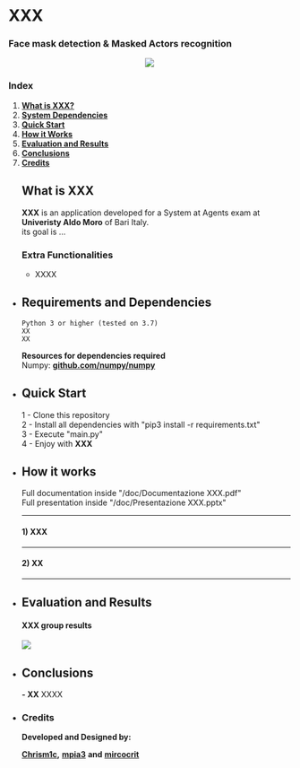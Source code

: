 # XXX
### Face mask detection & Masked Actors recognition<br>
<p align="center">
  <img src="doc/XXXXX.gif">
</p>

### Index

1. [**What is XXX?**](#what-is-tetrais)
2. [**System Dependencies**](#requirements-and-dependencies)
3. [**Quick Start**](#quick-start)
4. [**How it Works**](#how-it-works)
5. [**Evaluation and Results**](#evaluation-and-results)
6. [**Conclusions**](#conclusions)
7. [**Credits**](#credits)

<ul>


## What is XXX

**XXX** is an application developed for a System at Agents exam 
at **Univeristy Aldo Moro** of Bari Italy. <br>
its goal is ...

### Extra Functionalities
<ul>

<li>
    XXXX
</li>

</ul>


<li>

## Requirements and Dependencies
```
Python 3 or higher (tested on 3.7)
XX
XX
 ```  
	
**Resources for dependencies required** <br>
Numpy: [**github.com/numpy/numpy**](https://github.com/numpy/numpy) <br>

</li>
<li>

## Quick Start

1 - Clone this repository <br> 
2 - Install all dependencies with "pip3 install -r requirements.txt" <br> 
3 - Execute "main.py" <br>
4 - Enjoy with **XXX** <br>

</li>
<li>

## How it works
Full documentation inside "/doc/Documentazione XXX.pdf" <br>
Full presentation inside "/doc/Presentazione XXX.pptx" <br>
___

#### 1) XXX <br>
___

#### 2) XX <br>
___


</li>

<li>

## Evaluation and Results

#### XXX group results
![](doc/Results_Images/XX.png)

</li>

<li>

## Conclusions

</li>

**- XX**
XXXX


<li>
	
### Credits

**Developed and Designed by:**

[**Chrism1c**](https://github.com/Chrism1c)**,**
[**mpia3**](https://github.com/mpia3) **and**
[**mircocrit**](https://github.com/mircocrit)

</li>
</ul>

